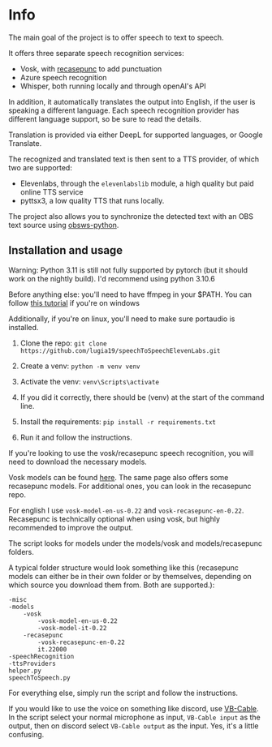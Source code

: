 # Info

The main goal of the project is to offer speech to text to speech.

It offers three separate speech recognition services:
- Vosk, with [recasepunc](https://github.com/benob/recasepunc) to add punctuation
- Azure speech recognition
- Whisper, both running locally and through openAI's API

In addition, it automatically translates the output into English, if the user is speaking a different language.
Each speech recognition provider has different language support, so be sure to read the details.

Translation is provided via either DeepL for supported languages, or Google Translate.

The recognized and translated text is then sent to a TTS provider, of which two are supported:
- Elevenlabs, through the `elevenlabslib` module, a high quality but paid online TTS service
- pyttsx3, a low quality TTS that runs locally.

The project also allows you to synchronize the detected text with an OBS text source using [obsws-python](https://pypi.org/project/obsws-python/).

## Installation and usage

Warning: Python 3.11 is still not fully supported by pytorch (but it should work on the nightly build). I'd recommend using python 3.10.6

Before anything else: you'll need to have ffmpeg in your $PATH. You can follow [this tutorial](https://phoenixnap.com/kb/ffmpeg-windows) if you're on windows

Additionally, if you're on linux, you'll need to make sure portaudio is installed.

1) Clone the repo: `git clone https://github.com/lugia19/speechToSpeechElevenLabs.git`

2) Create a venv: `python -m venv venv`

3) Activate the venv: `venv\Scripts\activate`

4) If you did it correctly, there should be (venv) at the start of the command line.

5) Install the requirements: `pip install -r requirements.txt`

6) Run it and follow the instructions.



If you're looking to use the vosk/recasepunc speech recognition, you will need to download the necessary models.

Vosk models can be found [here](https://alphacephei.com/vosk/models). The same page also offers some recasepunc models. For additional ones, you can look in the recasepunc repo.

For english I use `vosk-model-en-us-0.22` and `vosk-recasepunc-en-0.22`. Recasepunc is technically optional when using vosk, but highly recommended to improve the output.

The script looks for models under the models/vosk and models/recasepunc folders.

A typical folder structure would look something like this (recasepunc models can either be in their own folder or by themselves, depending on which source you download them from. Both are supported.):
```
-misc
-models
    -vosk
        -vosk-model-en-us-0.22
        -vosk-model-it-0.22
    -recasepunc
        -vosk-recasepunc-en-0.22
        it.22000
-speechRecognition
-ttsProviders
helper.py
speechToSpeech.py
```

For everything else, simply run the script and follow the instructions.


If you would like to use the voice on something like discord, use [VB-Cable](https://vb-audio.com/Cable/). In the script select your normal microphone as input, `VB-Cable input` as the output, then on discord select `VB-Cable output` as the input. Yes, it's a little confusing.
